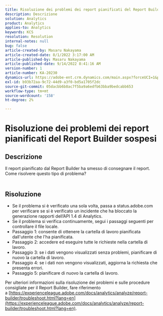 ```yaml
---
title: Risoluzione dei problemi dei report pianificati del Report Builder sospesi
description: Descrizione
solution: Analytics
product: Analytics
applies-to: Analytics
keywords: KCS
resolution: Resolution
internal-notes: null
bug: false
article-created-by: Masaru Nakayama
article-created-date: 8/1/2022 3:17:00 AM
article-published-by: Masaru Nakayama
article-published-date: 9/14/2022 8:41:16 AM
version-number: 1
article-number: KA-20230
dynamics-url: https://adobe-ent.crm.dynamics.com/main.aspx?forceUCI=1&pagetype=entityrecord&etn=knowledgearticle&id=bd999166-4811-ed11-b83d-00224808629f
exl-id: b93b72aa-9c72-44d9-a3f0-bd5a1705f2dc
source-git-commit: 05dacbb6b8ac7f5ba9a6edfb63bba9bedcabb653
workflow-type: tm+mt
source-wordcount: '158'
ht-degree: 2%

---
```


# Risoluzione dei problemi dei report pianificati del Report Builder sospesi

## Descrizione

Il report pianificato dal Report Builder ha smesso di consegnare il report. Come risolvere questo tipo di problema?
<br> 

## Risoluzione


- Se il problema si è verificato una sola volta, passa a status.adobe.com per verificare se si è verificato un incidente che ha bloccato la generazione rapporti dell’API 1.4 di Analytics.
- Se il problema si verifica continuamente, segui i passaggi seguenti per controllare il file locale.
- Passaggio 1: consente di ottenere la cartella di lavoro pianificata dall&#39;utente che l&#39;ha pianificata.
- Passaggio 2: accedere ed eseguire tutte le richieste nella cartella di lavoro.
- Passaggio 3: se i dati vengono visualizzati senza problemi, pianificare di nuovo la cartella di lavoro.
- Passaggio 4: se i dati non vengono visualizzati, aggiorna la richiesta che presenta errori.
- Passaggio 5: pianificare di nuovo la cartella di lavoro.


Per ulteriori informazioni sulla risoluzione dei problemi e sulle procedure consigliate per il Report Builder, fare riferimento a [https://experienceleague.adobe.com/docs/analytics/analyze/report-builder/troubleshoot.html?lang=en](https://experienceleague.adobe.com/docs/analytics/analyze/report-builder/troubleshoot.html?lang=en).

